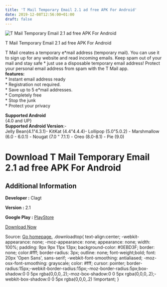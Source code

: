 ```yaml
---
title: 'T Mail Temporary Email 2.1 ad free APK For Android'
date: 2019-12-08T12:56:00+01:00
draft: false
---
```


![T Mail Temporary Email 2.1 ad free APK For Android](https://i1.wp.com/apkhome.net/wp-content/uploads/2019/12/T-Mail-Temporary-Email-2.1-ad-free.png "T Mail Temporary Email 2.1 ad free APK For Android")

  

T Mail Temporary Email 2.1 ad free APK For Android

T Mail creates a temporary e\*mail address (temporary mail). You can use it to sign up for any website and read incoming emails. Keep spam out of your mail and stay safe \* just use a disposable temporary email address! Protect your personal email address from spam with the T Mail app.  
**features:**  
\* Instant email address ready  
\* Registration not required.  
\* Save up to 5 e\*mail addresses.  
\* Completely free  
\* Stop the junk  
\* Protect your privacy

**Supported Android**  
{4.0 and UP}  
**Supported Android Version**:-  
Jelly Bean(4.1"4.3.1)- KitKat (4.4"4.4.4)- Lollipop (5.0"5.0.2) - Marshmallow (6.0 - 6.0.1) - Nougat (7.0 " 7.1.1) - Oreo (8.0-8.1) - Pie (9.0)

Download T Mail Temporary Email 2.1 ad free APK For Android
===========================================================

Additional Information
----------------------

**Developer :** Clagt

**Version :** 2.1

**Google Play :** [PlayStore](https://play.google.com/store/apps/details?id=com.clagt.tmail)

  

[Download Now](https://store4app.co/post/t-mail-temporary-email-2-1-ad-free-apk-for-android_1575799495)

  
Source: [Go homepage.](https://store4app.co/post/t-mail-temporary-email-2-1-ad-free-apk-for-android_1575799495) .downloadtop{ text-align:center; -webkit-appearance: none; -moz-appearance: none; appearance: none; width: 100%; padding: 9px 9px 11px 13px; background-color: #0EBD3F; border: none; color:#fff; border-radius: 3px; outline: none; font-weight;bold; font: 20px 'Open Sans', sans-serif; -webkit-font-smoothing: antialiased; -moz-osx-font-smoothing: grayscale; color: #fff; cursor: pointer; border-radius:15px;-webkit-border-radius:15px;-moz-border-radius:5px;box-shadow:0 0 5px rgba(0,0,0,.2);-moz-box-shadow:0 0 5px rgba(0,0,0,.2);-webkit-box-shadow:0 0 5px rgba(0,0,0,.2) !important; }